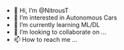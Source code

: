 - 👋 Hi, I’m @NitrousT
- 👀 I’m interested in Autonomous Cars
- 🌱 I’m currently learning ML/DL
- 💞️ I’m looking to collaborate on ...
- 📫 How to reach me ...

<!---
NitrousT/NitrousT is a ✨ special ✨ repository because its `README.md` (this file) appears on your GitHub profile.
You can click the Preview link to take a look at your changes.
--->
